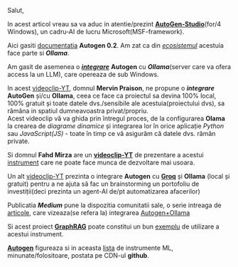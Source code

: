 Salut,

In acest articol vreau sa va aduc in atentie/prezint [**AutoGen-Studio**](https://github.com/microsoft/autogen)(for/4 Windows), un cadru-AI de lucru Microsoft(MSF-framework).

Aici gasiti [documentatia](https://microsoft.github.io/autogen/0.2/docs/Getting-Started) **Autogen 0.2**. Am zat ca din [*ecosistemul*](https://microsoft.github.io/autogen/0.2/docs/ecosystem) acestuia face parte si ***Ollama***.

Am gasit de asemenea o [***integrare***](https://github.com/hqnicolas/WindowsAutoGenStudio) **Autogen** cu ***Ollama***(server care va ofera access la un LLM), care opereaza de sub Windows.

In acest [videoclip-YT](https://www.youtube.com/watch?v=DMYCJe1vBVA&ab_channel=MervinPraison), domnul **Mervin Praison**, ne propune o ***integrare*** **AutoGen** și/cu **Ollama**, ceea ce face ca proiectul sa devina 100% local, 100% gratuit și toate datele dvs./sensibile ale acestuia(proiectului dvs), sa rămâna in spatiul dumneavoastra privat/propriu.<br/>
Acest videoclip vă va ghida prin întregul proces, de la configurarea **Olama** la crearea de *diagrame dinamice* și integrarea lor în orice aplicație *Python* sau *JavaScript(JS)* - toate în timp ce vă asigurăm că datele dvs. rămân private.

Si domnul **Fahd Mirza** are un [**videoclip-YT**](https://www.youtube.com/watch?v=Kv2DqHO0-1s&ab_channel=FahdMirza) de prezentare a acestui [instrument](https://autogen-studio.com/autogen-studio-ui) care ne poate face munca de dezvoltare mai usoara.

Un alt [videoclip-YT](https://www.youtube.com/watch?v=5YpVs7bkg7k&ab_channel=YaronBeen) prezinta o integrare **Autogen** cu [**Groq**](https://www.getguru.com/reference/what-is-groq-ai-and-how-to-use-it) și **Ollama** (local și gratuit) pentru a ne ajuta să fac un brainstorming un portofoliu de investiții(deci prezinta un agent-AI de/pt automatizarea afacerilor) 

Publicatia ***Medium*** pune la dispozitia comunitatii sale, o serie intreaga de [articole](https://medium.com/@amit25173/langchain-vs-autogen-60b32cca03fc), care vizeaza(se refera la) integrarea [Autogen+Ollama](https://medium.com/@shmilysyg/getting-started-with-autogen-studio-crafting-ai-agents-with-ollama-or-lm-studio-21e715350eab)

Si acest proiect [**GraphRAG**](https://github.com/karthik-codex/Autogen_GraphRAG_Ollama) poate constitui un bun [exemplu](https://www.youtube.com/watch?v=Dv0kVWMSISs&ab_channel=PromptEngineer) de utilizare a acestui instrument.

[**Autogen**](https://www.youtube.com/watch?v=dCCr52uT0W8&ab_channel=1littlecoder) figureaza si in aceasta [lista](https://github.com/underlines/awesome-ml/blob/master/llm-tools.md) de instrumente ML, minunate/folositoare,  postata pe CDN-ul **github**.
